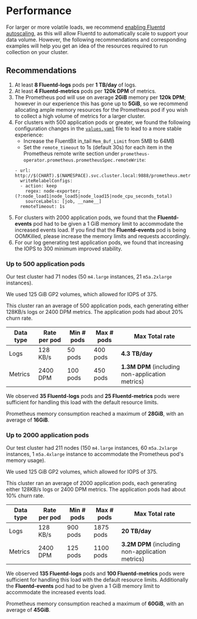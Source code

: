 # Performance

For larger or more volatile loads, we recommend [enabling Fluentd autoscaling](./Best_Practices.md#Fluentd-Autoscaling), as this will allow Fluentd to automatically scale to support your data volume. However, the following recommendations and corresponding examples will help you get an idea of the resources required to run collection on your cluster.

## Recommendations

1. At least **8 Fluentd-logs** pods per **1 TB/day** of logs.
2. At least **4 Fluentd-metrics** pods per **120k DPM** of metrics.
3. The Prometheus pod will use on average **2GiB** memory per **120k DPM**; however in our experience this has gone up to **5GiB**, so we recommend allocating ample memory resources for the Prometheus pod if you wish to collect a high volume of metrics for a larger cluster.
4. For clusters with 500 application pods or greater, we found the following configuration changes in the [`values.yaml`](./../helm/sumologic/values.yaml) file to lead to a more stable experience:
    - Increase the FluentBit in_tail `Mem_Buf_Limit` from 5MB to 64MB
    - Set the `remote_timeout` to 1s (default 30s) for each item in the Prometheus remote write section under `prometheus-operator.prometheus.prometheusSpec.remoteWrite`:
    ```
    - url: http://$(CHART).$(NAMESPACE).svc.cluster.local:9888/prometheus.metrics.node
      writeRelabelConfigs:
      - action: keep
        regex: node-exporter;(?:node_load1|node_load5|node_load15|node_cpu_seconds_total)
        sourceLabels: [job, __name__]
      remoteTimeout: 1s
    ```
5. For clusters with 2000 application pods, we found that the **Fluentd-events** pod had to be given a 1 GiB memory limit to accommodate the increased events load. If you find that the **Fluentd-events** pod is being OOMKilled, please increase the memory limits and requests accordingly.
6. For our log generating test application pods, we found that increasing the IOPS to 300 minimum improved stability.

### Up to 500 application pods

Our test cluster had 71 nodes (50 `m4.large` instances, 21 `m5a.2xlarge` instances).

We used 125 GiB GP2 volumes, which allowed for IOPS of 375.

This cluster ran an average of 500 application pods, each generating either 128KB/s logs or 2400 DPM metrics. The application pods had about 20% churn rate.

Data type | Rate per pod | Min # pods | Max # pods | Max Total rate
--------- | ------------ | ---------- | ---------- | --------------
Logs      | 128 KB/s     | 50 pods    | 400 pods   | **4.3 TB/day**
Metrics   | 2400 DPM     | 100 pods   | 450 pods   | **1.3M DPM** (including non-application metrics)

We observed **35 Fluentd-logs** pods and **25 Fluentd-metrics** pods were sufficient for handling this load with the default resource limits.

Prometheus memory consumption reached a maximum of **28GiB**, with an average of **16GiB**.

### Up to 2000 application pods

Our test cluster had 211 nodes (150 `m4.large` instances, 60 `m5a.2xlarge` instances, 1 `m5a.4xlarge` instance to accommodate the Prometheus pod's memory usage).

We used 125 GiB GP2 volumes, which allowed for IOPS of 375.

This cluster ran an average of 2000 application pods, each generating either 128KB/s logs or 2400 DPM metrics. The application pods had about 10% churn rate.

Data type | Rate per pod | Min # pods | Max # pods | Max Total rate
--------- | ------------ | ---------- | ---------- | --------------
Logs      | 128 KB/s     | 900 pods   | 1875 pods  | **20 TB/day**
Metrics   | 2400 DPM     | 125 pods   | 1100 pods  | **3.2M DPM** (including non-application metrics)


We observed **135 Fluentd-logs** pods and **100 Fluentd-metrics** pods were sufficient for handling this load with the default resource limits. Additionally the **Fluentd-events** pod had to be given a 1 GiB memory limit to accommodate the increased events load.

Prometheus memory consumption reached a maximum of **60GiB**, with an average of **45GiB**.

